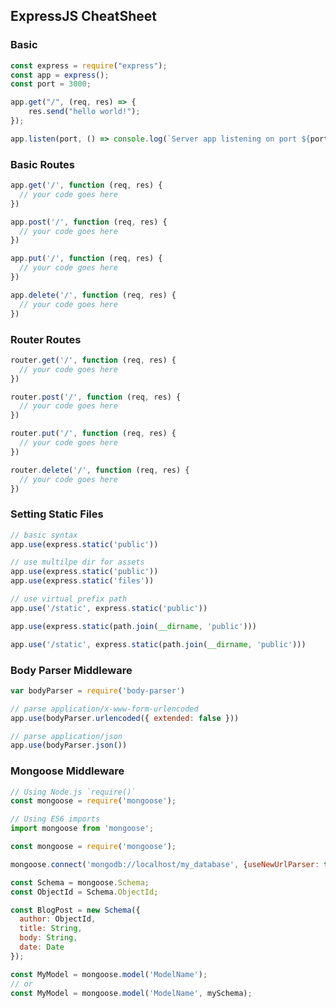 ## ExpressJS CheatSheet

### Basic
```javascript
const express = require("express");
const app = express();
const port = 3000;

app.get("/", (req, res) => {
    res.send("hello world!");
});

app.listen(port, () => console.log(`Server app listening on port ${port}!`));
```

### Basic Routes
```javascript
app.get('/', function (req, res) {
  // your code goes here
})
```

```javascript
app.post('/', function (req, res) {
  // your code goes here
})
```

```javascript
app.put('/', function (req, res) {
  // your code goes here
})
```

```javascript
app.delete('/', function (req, res) {
  // your code goes here
})
```


### Router Routes
```javascript
router.get('/', function (req, res) {
  // your code goes here
})
```

```javascript
router.post('/', function (req, res) {
  // your code goes here
})
```

```javascript
router.put('/', function (req, res) {
  // your code goes here
})
```

```javascript
router.delete('/', function (req, res) {
  // your code goes here
})
```

### Setting Static Files

```javascript
// basic syntax
app.use(express.static('public'))

// use multilpe dir for assets
app.use(express.static('public'))
app.use(express.static('files'))

// use virtual prefix path
app.use('/static', express.static('public'))

app.use(express.static(path.join(__dirname, 'public')))

app.use('/static', express.static(path.join(__dirname, 'public')))
```


### Body Parser Middleware

```javascript
var bodyParser = require('body-parser')

// parse application/x-www-form-urlencoded
app.use(bodyParser.urlencoded({ extended: false }))

// parse application/json
app.use(bodyParser.json())
```

### Mongoose Middleware

```javascript
// Using Node.js `require()`
const mongoose = require('mongoose');

// Using ES6 imports
import mongoose from 'mongoose';
```

```javascript
const mongoose = require('mongoose');

mongoose.connect('mongodb://localhost/my_database', {useNewUrlParser: true});
```

```javascript
const Schema = mongoose.Schema;
const ObjectId = Schema.ObjectId;

const BlogPost = new Schema({
  author: ObjectId,
  title: String,
  body: String,
  date: Date
});
```


```javascript
const MyModel = mongoose.model('ModelName');
// or
const MyModel = mongoose.model('ModelName', mySchema);

```